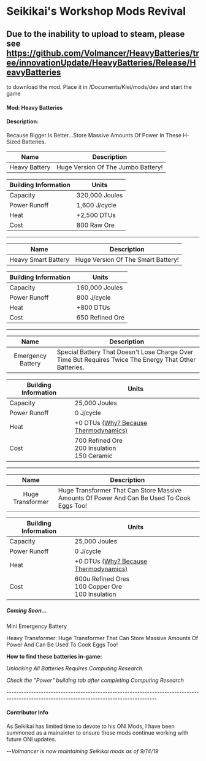 # Seikikai's Workshop Mods Revival

## Due to the inability to upload to steam, please see https://github.com/Volmancer/HeavyBatteries/tree/innovationUpdate/HeavyBatteries/Release/HeavyBatteries 
to download the mod. Place it in /Documents/Klei/mods/dev and start the game

#### Mod: Heavy Batteries

#### Description:  

  Because Bigger Is Better...Store Massive Amounts Of Power In These H-Sized Batteries.





|     Name      | Description                        |
| :-----------: | ---------------------------------- |
| Heavy Battery | Huge Version Of The Jumbo Battery! |

| Building Information | Units          |
| -------------------- | -------------- |
| Capacity             | 320,000 Joules |
| Power Runoff         | 1,600 J/cycle  |
| Heat                 | +2,500 DTUs    |
| Cost                 | 800 Raw Ore    |

--------------------

|        Name         | Description                        |
| :-----------------: | ---------------------------------- |
| Heavy Smart Battery | Huge Version Of The Smart Battery! |

| Building Information | Units           |
| -------------------- | --------------- |
| Capacity             | 160,000 Joules  |
| Power Runoff         | 800 J/cycle     |
| Heat                 | +800 DTUs       |
| Cost                 | 650 Refined Ore |

--------------------

|       Name        | Description                                                  |
| :---------------: | ------------------------------------------------------------ |
| Emergency Battery | Special Battery That Doesn't Lose Charge Over Time But Requires Twice The Energy That Other Batteries. |

| Building Information | Units                                                |
| -------------------- | ---------------------------------------------------- |
| Capacity             | 25,000 Joules                                        |
| Power Runoff         | 0 J/cycle                                            |
| Heat                 | +0 DTUs <u>(Why? Because Thermodynamics)</u>         |
| Cost                 | 700 Refined Ore<br />200 Insulation<br />150 Ceramic |

--------

|       Name       | Description                                                  |
| :--------------: | ------------------------------------------------------------ |
| Huge Transformer | Huge Transformer That Can Store Massive Amounts Of Power And Can Be Used To Cook Eggs Too! |

| Building Information | Units                                                      |
| -------------------- | ---------------------------------------------------------- |
| Capacity             | 25,000 Joules                                              |
| Power Runoff         | 0 J/cycle                                                  |
| Heat                 | +0 DTUs <u>(Why? Because Thermodynamics)</u>               |
| Cost                 | 600u Refined Ores <br />100 Copper Ore<br />100 Insulation |







##### Coming Soon...

Mini Emergency Battery

Heavy Transformer:
Huge Transformer That Can Store Massive Amounts Of Power And Can Be Used To Cook Eggs Too!


**How to find these batteries in-game:**

*Unlocking All Batteries Requires Computing Research.*  

*Check the "Power" building tab after completing Computing Research*

\-------------------------------------------------------------------------------------------------------------------------------------------



#### Contributor Info 

As Seikikai has limited time to devote to his ONI Mods, I have been summoned as a mainainter to ensure these mods continue working with future ONI updates. 

--*Volmancer is now maintaining Seikikai mods as of 9/14/19* 
